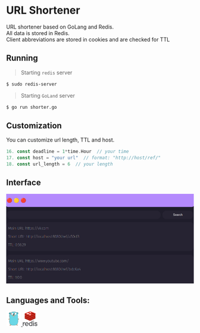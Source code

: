 # URL Shortener
URL shortener based on GoLang and Redis. <br>
All data is stored in Redis. <br>
Client abbreviations are stored in cookies and are checked for TTL

## Running
 > Starting ```redis``` server <br>
``` bash
$ sudo redis-server
```

> Starting ```GoLand``` server
``` bash
$ go run shorter.go
```

## Сustomization
You can customize url length, TTL and host.
```Go
16. const deadline = 1*time.Hour  // your time
17. const host = "your url"  // format: "http://host/ref/"
18. const url_length = 6  // your length
```

## Interface
![Interface](./images/interface.png)

## Languages and Tools:
<p align="left"> <a href="https://golang.org" target="_blank" rel="noreferrer"> <img src="https://raw.githubusercontent.com/devicons/devicon/master/icons/go/go-original.svg" alt="go" width="40" height="40"/> </a> <a href="https://redis.io" target="_blank" rel="noreferrer"> <img src="https://raw.githubusercontent.com/devicons/devicon/master/icons/redis/redis-original-wordmark.svg" alt="redis" width="40" height="40"/> </a> </p>

